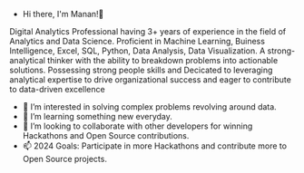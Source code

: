 -  Hi there, I'm Manan!👋

Digital Analytics Professional having 3+ years of experience in the field of Analytics and Data Science. Proficient in Machine
Learning, Buiness Intelligence, Excel, SQL, Python, Data Analysis, Data Visualization. A strong-analytical thinker with the ability to
breakdown problems into actionable solutions. Possessing strong people skills and Decicated to leveraging analytical expertise to
drive organizational success and eager to contribute to data-driven excellence
- 👀 I’m interested in solving complex problems revolving around data.
- 🌱 I’m learning something new everyday.
- 💞️ I’m looking to collaborate with other developers for winning Hackathons and Open Source contributions.
- 📫 2024 Goals: Participate in more Hackathons and contribute more to Open Source projects.

<!---
mthakral019/mthakral019 is a ✨ special ✨ repository because its `README.md` (this file) appears on your GitHub profile.
You can click the Preview link to take a look at your changes.
--->
